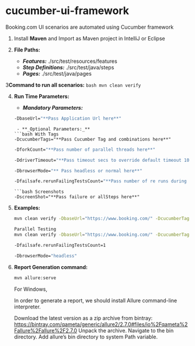 # cucumber-ui-framework
Booking.com UI scenarios are automated using Cucumber framework

1. Install **Maven** and Import as Maven project in IntelliJ or Eclipse

2. **File Paths:**
    - **_Features:_** ./src/test/resources/features
    - **_Step Definitions:_** ./src/test/java/steps
    - **_Pages:_**  ./src/test/java/pages

3**Command to run all scenarios:**
    ```bash
    mvn clean verify
    ```

4. **Run Time Parameters:**
    - **_Mandatory Parameters:_**
    ```bash
    -DbaseUrl="**Pass Application Url here**"
    ```
    ```
     - **_Optional Parameters:_**
    ```bash With Tags
    -DcucumberTags="**Pass Cucumber Tag and combinations here**"
    ```
    ```bash Parallel Run
    -DforkCount="**Pass number of parallel threads here**"
    ```

    ```bash
    -DdriverTimeout="**Pass timeout secs to override default timeout 10**"
    ```
    ```bash Headless run
    -DbrowserMode="** Pass headless or normal here**"
    ```
    ```bash
    -Dfailsafe.rerunFailingTestsCount="**Pass number of re runs during failure here**"
    ```
    ```
    ```bash Screenshots
    -DscreenShot="**Pass failure or allSteps here**"
    ```


5. **Examples:**
    ```bash
    mvn clean verify -DbaseUrl="https://www.booking.com/" -DcucumberTags="@hotelSearch" 
    ```
    ```bash
    Parallel Testing
    mvn clean verify -DbaseUrl="https://www.booking.com/" -DcucumberTags="@carSearch" -DforkCount=2 -DdriverTimeout=30
    ```
    ```bash
    -Dfailsafe.rerunFailingTestsCount=1
    ```
    ```bash Headless Testing
    -DbrowserMode="headless"
    ```

6. **Report Generation command:**
    ```bash
    mvn allure:serve
    ```
   For Windows,

   In order to generate a report, we should install Allure command-line interpreter.

   Download the latest version as a zip archive from bintray: https://bintray.com/qameta/generic/allure2/2.7.0#files/io%2Fqameta%2Fallure%2Fallure%2F2.7.0
   Unpack the archive.
   Navigate to the bin directory.
   Add allure’s bin directory to system Path variable.